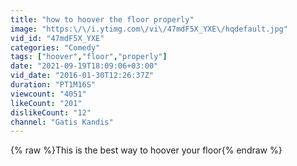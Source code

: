 ```yaml
---
title: "how to hoover the floor properly"
image: "https:\/\/i.ytimg.com\/vi\/47mdF5X_YXE\/hqdefault.jpg"
vid_id: "47mdF5X_YXE"
categories: "Comedy"
tags: ["hoover","floor","properly"]
date: "2021-09-19T18:09:06+03:00"
vid_date: "2016-01-30T12:26:37Z"
duration: "PT1M16S"
viewcount: "4051"
likeCount: "201"
dislikeCount: "12"
channel: "Gatis Kandis"
---
```

{% raw %}This is the best way to hoover your floor{% endraw %}
